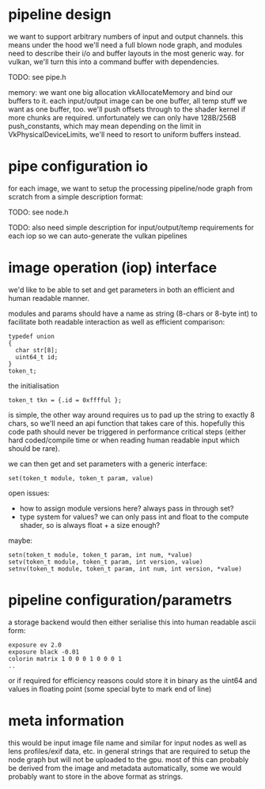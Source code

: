 # pipeline design

we want to support arbitrary numbers of input and output channels. this means
under the hood we'll need a full blown node graph, and modules need to describe
their i/o and buffer layouts in the most generic way. for vulkan, we'll turn
this into a command buffer with dependencies.

TODO: see pipe.h

memory:
we want one big allocation vkAllocateMemory and bind our buffers to it. each
input/output image can be one buffer, all temp stuff we want as one buffer,
too.  we'll push offsets through to the shader kernel if more chunks are
required. unfortunately we can only have 128B/256B push_constants, which
may mean depending on the limit in VkPhysicalDeviceLimits, we'll need to
resort to uniform buffers instead.

# pipe configuration io

for each image, we want to setup the processing pipeline/node graph from
scratch from a simple description format:

TODO: see node.h

TODO: also need simple description for input/output/temp requirements
for each iop so we can auto-generate the vulkan pipelines


# image operation (iop) interface

we'd like to be able to set and get parameters in both an efficient and human
readable manner.

modules and params should have a name as string (8-chars or 8-byte int)
to facilitate both readable interaction as well as efficient comparison:

```
typedef union
{
  char str[8];
  uint64_t id;
}
token_t;
```

the initialisation
```
token_t tkn = {.id = 0xfffful };
```
is simple, the other way around requires us to pad up the string to exactly 8
chars, so we'll need an api function that takes care of this.  hopefully this
code path should never be triggered in performance critical steps (either hard
coded/compile time or when reading human readable input which should be rare).

we can then get and set parameters with a generic interface:

```
set(token_t module, token_t param, value)
```

open issues:
* how to assign module versions here? always pass in through set?
* type system for values? we can only pass int and float to the compute shader,
  so is always float + a size enough?

maybe:
```
setn(token_t module, token_t param, int num, *value)
setv(token_t module, token_t param, int version, value)
setnv(token_t module, token_t param, int num, int version, *value)
```

# pipeline configuration/parametrs

a storage backend would then either serialise this into human readable
ascii form:

```
exposure ev 2.0
exposure black -0.01
colorin matrix 1 0 0 0 1 0 0 0 1
..
```

or if required for efficiency reasons could store it in binary as the uint64
and values in floating point (some special byte to mark end of line)

# meta information

this would be input image file name and similar for input nodes as well as lens
profiles/exif data, etc. in general strings that are required to setup the node
graph but will not be uploaded to the gpu. most of this can probably be derived
from the image and metadata automatically, some we would probably want to
store in the above format as strings.
